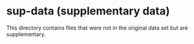 # sup-data (supplementary data)

This directory contains files that were not in the original data set but are supplementary.